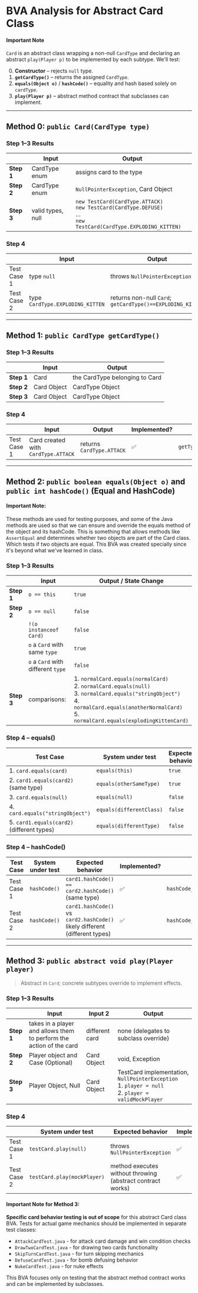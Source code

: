 # BVA Analysis for Abstract **Card** Class

#### Important Note

`Card` is an abstract class wrapping a non-null `CardType` and declaring an abstract `play(Player p)` to be implemented by each subtype. We'll test:

0. **Constructor** – rejects `null` type.
1. **`getCardType()`** – returns the assigned `CardType`.
2. **`equals(Object o)`** / **`hashCode()`** – equality and hash based solely on `cardType`.
3. **`play(Player p)`** – abstract method contract that subclasses can implement.

---

## Method 0: ```public Card(CardType type)```

### Step 1–3 Results

|            | Input                | Output                                                                                             |
| ---------- | -------------------- | -------------------------------------------------------------------------------------------------- |
| **Step 1** | CardType enum        | assigns card to the type                                                                           |
| **Step 2** | CardType enum        | `NullPointerException`, Card Object                                                                |
| **Step 3** | valid types, null    | `new TestCard(CardType.ATTACK)` <br> `new TestCard(CardType.DEFUSE)` <br> … <br> `new TestCard(CardType.EXPLODING_KITTEN)` |

### Step 4

|               | Input             | Output                                       | Implemented? | Test name                                             |
| ------------- | ----------------- | -------------------------------------------- |--------------|-------------------------------------------------------|
| Test Case 1   | type `null`       | throws `NullPointerException`                | ✅            | `constructor_withNullType_throwsNullPointerException` |
| Test Case 2   | type `CardType.EXPLODING_KITTEN`     | returns non-null `Card`; `getCardType()==EXPLODING_KITTEN` | ✅ | `constructor_withValidCardType_createsCard`           |

---  

## Method 1: ```public CardType getCardType()```

### Step 1–3 Results

|            | Input        | Output                         |
| ---------- | ------------ | ------------------------------ |
| **Step 1** | Card         | the CardType belonging to Card |
| **Step 2** | Card Object  | CardType Object                |
| **Step 3** | Card Object  | CardType Object                |

### Step 4

|              | Input             | Output            | Implemented? | Test name                     |
| ------------ | ----------------- | ----------------- |--------------| ----------------------------- |
| Test Case 1  | Card created with `CardType.ATTACK`          | returns `CardType.ATTACK`       | ✅            | `getType_returnsAssignedType` |

---

## Method 2: ```public boolean equals(Object o)``` and ```public int hashCode()``` (Equal and HashCode)
#### Important Note:
These methods are used for testing purposes, and some of the Java methods are used so that we can ensure and override the equals method of the object and its hashCode. This is something that allows methods like `AssertEqual` and determines whether two objects are part of the Card class. Which tests if two objects are equal. This BVA was created specially since it's beyond what we've learned in class.

### Step 1–3 Results

|            | Input                              | Output / State Change                                                                                                                                  |
| ---------- | ---------------------------------- | ------------------------------------------------------------------------------------------------------------------------------------------------------ |
| **Step 1** | `o == this`                        | `true`                                                                                                                                                 |
| **Step 2** | `o == null`                        | `false`                                                                                                                                                |
|            | `!(o instanceof Card)`             | `false`                                                                                                                                                |
|            | `o` a `Card` with same `type`      | `true`                                                                                                                                                 |
|            | `o` a `Card` with different `type` | `false`                                                                                                                                                |
| **Step 3** | comparisons:                       | 1. `normalCard.equals(normalCard)` <br> 2. `normalCard.equals(null)` <br> 3. `normalCard.equals("stringObject")` <br> 4. `normalCard.equals(anotherNormalCard)` <br> 5. `normalCard.equals(explodingKittenCard)` |

### Step 4 – equals()

| Test Case                              | System under test        | Expected behavior | Implemented? | Test name                            |
| -------------------------------------- | ------------------------ | ----------------- |--------------| ------------------------------------ |
| 1. `card.equals(card)`                 | `equals(this)`           | `true`            | ✅            | `equals_compareWithItself_returnsTrue`            |
| 2. `card1.equals(card2)` (same type)   | `equals(otherSameType)`  | `true`            | ✅            | `equals_compareWithSameTypeCard_returnsTrue`        |
| 3. `card.equals(null)`                 | `equals(null)`           | `false`           | ✅            | `equals_compareWithNull_returnsFalse`           |
| 4. `card.equals("stringObject")`       | `equals(differentClass)` | `false`           | ✅            | `equals_compareWithDifferentClass_returnsFalse` |
| 5. `card1.equals(card2)` (different types) | `equals(differentType)`      | `false`           | ✅            | `hashCode_differentCards_mayReturnDifferentHashCode` (covers different types)  |

### Step 4 – hashCode()

| Test Case                               | System under test | Expected behavior                                           | Implemented? | Test name                       |
| --------------------------------------- | ----------------- | ----------------------------------------------------------- |--------------| ------------------------------- |
| Test Case 1 | `hashCode()` | `card1.hashCode() == card2.hashCode()` (same type) | ✅ | `hashCode_sameCards_returnsSameHashCode`   |
| Test Case 2 | `hashCode()` | `card1.hashCode()` vs `card2.hashCode()` likely different (different types) | ✅ | `hashCode_differentCards_mayReturnDifferentHashCode` |

---

## Method 3: ```public abstract void play(Player player)```
> Abstract in `Card`; concrete subtypes override to implement effects.

### Step 1–3 Results

|            | Input                                                                 | Input 2        | Output                                                                                                                                                                              |
| ---------- | --------------------------------------------------------------------- | -------------- |-------------------------------------------------------------------------------------------------------------------------------------------------------------------------------------|
| **Step 1** | takes in a player and allows them to perform the action of the card   | different card | none (delegates to subclass override)                                                                                                                                               |
| **Step 2** | Player object and Case (Optional)                                     | Card Object    | void, Exception                                                                                                                                                                     |
| **Step 3** | Player Object, Null                                                   | Card Object    | TestCard implementation, `NullPointerException` <br> 1. `player = null` <br> 2. `player = validMockPlayer` |

### Step 4

|              | System under test      | Expected behavior                                    | Implemented? | Test name                                        |
| ------------ | ---------------------- | ---------------------------------------------------- |--------------| ------------------------------------------------ |
| Test Case 1  | `testCard.play(null)`           | throws `NullPointerException`                       | ✅            | `play_nullPlayer_throwsNullPointerException`     |
| Test Case 2  | `testCard.play(mockPlayer)`   | method executes without throwing (abstract contract works) | ✅ | `play_validPlayer_doesNotThrowException`          |

#### Important Note for Method 3:
**Specific card behavior testing is out of scope** for this abstract Card class BVA. Tests for actual game mechanics should be implemented in separate test classes:
- `AttackCardTest.java` - for attack card damage and win condition checks
- `DrawTwoCardTest.java` - for drawing two cards functionality
- `SkipTurnCardTest.java` - for turn skipping mechanics
- `DefuseCardTest.java` - for bomb defusing behavior
- `NukeCardTest.java` - for nuke effects

This BVA focuses only on testing that the abstract method contract works and can be implemented by subclasses.
